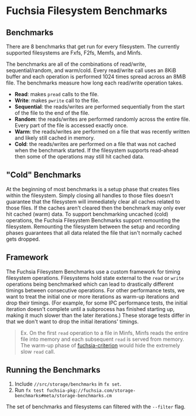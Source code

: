 # Fuchsia Filesystem Benchmarks

## Benchmarks

There are 8 benchmarks that get run for every filesystem. The currently supported filesystems are
Fxfs, F2fs, Memfs, and Minfs.

The benchmarks are all of the combinations of read/write, sequential/random, and warm/cold. Every
read/write call uses an 8KiB buffer and each operation is performed 1024 times spread across an 8MiB
file. The benchmarks measure how long each read/write operation takes.
* **Read**: makes `pread` calls to the file.
* **Write**: makes `pwrite` call to the file.
* **Sequential**: the reads/writes are performed sequentially from the start of the file to the end
  of the file.
* **Random**: the reads/writes are performed randomly across the entire file. Every part of the file
  is accessed exactly once.
* **Warm**: the reads/writes are performed on a file that was recently written and likely still
  cached in memory.
* **Cold**: the reads/writes are performed on a file that was not cached when the benchmark started.
  If the filesystem supports read-ahead then some of the operations may still hit cached data.

## "Cold" Benchmarks
At the beginning of most benchmarks is a setup phase that creates files within the filesystem.
Simply closing all handles to those files doesn't guarantee that the filesystem will immediately
clear all caches related to those files. If the caches aren't cleared then the benchmark may only
ever hit cached (warm) data. To support benchmarking uncached (cold) operations, the Fuchsia
Filesystem Benchmarks support remounting the filesystem. Remounting the filesystem between the setup
and recording phases guarantees that all data related the file that isn't normally cached gets
dropped.

## Framework
The Fuchsia Filesystem Benchmarks use a custom framework for timing filesystem operations.
Filesystems hold state external to the `read` or `write` operations being benchmarked which can lead
to drastically different timings between consecutive operations. For other performance tests, we
want to treat the initial one or more iterations as warm-up iterations and drop their timings. (For
example, for some IPC performance tests, the initial iteration doesn't complete until a subprocess
has finished starting up, making it much slower than the later iterations.) These storage tests
differ in that we don't want to drop the initial iterations' timings.

> Ex. On the first `read` operation to a file in Minfs, Minfs reads the entire file into memory and
> each subsequent `read` is served from memory. The warm-up phase of [fuchsia-criterion] would hide
> the extremely slow `read` call.

## Running the Benchmarks
1. Include `//src/storage/benchmarks` in `fx set`.
2. Run `fx test fuchsia-pkg://fuchsia.com/storage-benchmarks#meta/storage-benchmarks.cm`

The set of benchmarks and filesystems can filtered with the `--filter` flag.

[fuchsia-criterion]: https://fuchsia.googlesource.com/fuchsia/+/HEAD/src/developer/fuchsia-criterion
